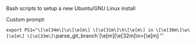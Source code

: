 Bash scripts to setup a new Ubuntu/GNU Linux install 

Custom prompt:

`export PS1="\[\e[34m\]\u\[\e[m\] \[\e[31m\]\h\[\e[m\] in \[\e[36m\]\w\[\e[m\] \[\e[33m\]\`parse_git_branch\`\[\e[m\]\[\e[32m\]\n>\[\e[m\] "`